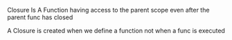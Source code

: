 Closure Is A Function having access to the parent scope even after the parent func has closed

A Closure is created when we define a function not when a func is executed